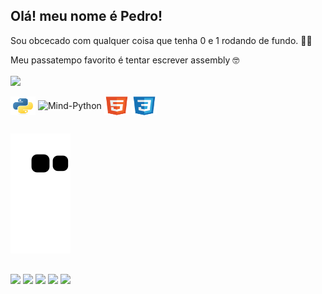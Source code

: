 ## Olá! meu nome é Pedro!

Sou obcecado com qualquer coisa que tenha 0 e 1 rodando de fundo. 🧑‍💻

Meu passatempo favorito é tentar escrever assembly 🤓

<a href="https://github.com/anuraghazra/github-readme-stats">
  <img align="center" src="https://github-readme-stats.vercel.app/api?username=mindthelab&show_icons=true&theme=radical">
</a>

<div style="display: inline_block"><br>
  <img align="center" alt="Mind-Python" height="30" width="40" src="https://raw.githubusercontent.com/devicons/devicon/master/icons/python/python-original.svg">
  <img align="center" alt="Mind-Python" height="30" width="40" src="https://cdn.jsdelivr.net/gh/devicons/devicon/icons/cplusplus/cplusplus-original.svg" />
  <img align="center" alt="Mind-HTML" height="30" width="40" src="https://raw.githubusercontent.com/devicons/devicon/master/icons/html5/html5-original.svg">
  <img align="center" alt="Mind-CSS" height="30" width="40" src="https://raw.githubusercontent.com/devicons/devicon/master/icons/css3/css3-original.svg">
</div>
  
  ##
  ![Snake animation](https://github.com/mindthelab/mindthelab/blob/output/github-contribution-grid-snake.svg)
  ##
 
<div> 
  <a href="https://www.instagram.com/pedroistrouble" target="_blank"><img src="https://img.shields.io/badge/-Instagram-%23E4405F?style=for-the-badge&logo=instagram&logoColor=white" target="_blank"></a>
 	<a href="https://www.twitch.tv/oitalicos" target="_blank"><img src="https://img.shields.io/badge/Twitch-9146FF?style=for-the-badge&logo=twitch&logoColor=white" target="_blank"></a>
 <a href="https://discord.gg/5CfVYnSM3J" target="_blank"><img src="https://img.shields.io/badge/Discord-7289DA?style=for-the-badge&logo=discord&logoColor=white" target="_blank"></a> 
  <a href = "mailto:mindthelabpy@gmail.com"><img src="https://img.shields.io/badge/-Gmail-%23333?style=for-the-badge&logo=gmail&logoColor=white" target="_blank"></a>
  <a href="https://www.linkedin.com/in/pedro-straub-mantoan-4151711a4/" target="_blank"><img src="https://img.shields.io/badge/-LinkedIn-%230077B5?style=for-the-badge&logo=linkedin&logoColor=white" target="_blank"></a> 
  
</div>

